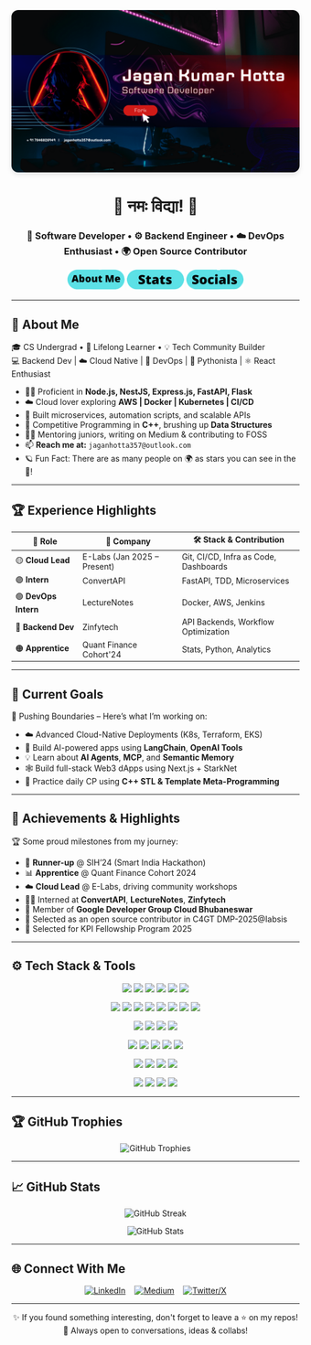 <p align="center">
  <img src="./logo/banner.png" alt="Banner" style="max-width: 100%; height: auto; border-radius: 12px; box-shadow: 0 4px 8px rgba(0,0,0,0.1);">
</p>

<h1 align="center">🙏 नमः विद्या! 👋</h1>

<h3 align="center">🚀 Software Developer • ⚙️ Backend Engineer • ☁️ DevOps Enthusiast • 🌍 Open Source Contributor</h3>

<p align="center">
  <a href="#-about-me"><img src="PNG/About.png" width="100"/></a>
  <a href="#-experience-highlights"><img src="PNG/Stats.png" width="100"/></a>
  <a href="#-connect-with-me"><img src="PNG/social.png" width="100"/></a>
</p>

---

## 🚀 About Me

🎓 CS Undergrad • 🧠 Lifelong Learner • 💡 Tech Community Builder  
💻 Backend Dev | ☁️ Cloud Native | 🔧 DevOps | 🐍 Pythonista | ⚛️ React Enthusiast

- 👨‍💻 Proficient in **Node.js, NestJS, Express.js, FastAPI, Flask**
- ☁️ Cloud lover exploring **AWS | Docker | Kubernetes | CI/CD**
- 🧪 Built microservices, automation scripts, and scalable APIs
- 🧠 Competitive Programming in **C++**, brushing up **Data Structures**
- 👨‍🏫 Mentoring juniors, writing on Medium & contributing to FOSS
- 📫 **Reach me at:** `jaganhotta357@outlook.com`
- 🪐 Fun Fact: There are as many people on 🌍 as stars you can see in the 🌌!

---

## 🏆 Experience Highlights

| 🔰 Role | 🏢 Company | 🛠️ Stack & Contribution |
|--------|-----------|--------------------------|
| 🟡 **Cloud Lead** | E-Labs (Jan 2025 – Present) | Git, CI/CD, Infra as Code, Dashboards |
| 🟣 **Intern** | ConvertAPI | FastAPI, TDD, Microservices |
| 🟢 **DevOps Intern** | LectureNotes | Docker, AWS, Jenkins |
| 🔴 **Backend Dev** | Zinfytech | API Backends, Workflow Optimization |
| 🟠 **Apprentice** | Quant Finance Cohort'24 | Stats, Python, Analytics |

---

## 🎯 Current Goals

🎯 Pushing Boundaries – Here’s what I’m working on:

- ☁️ Advanced Cloud-Native Deployments (K8s, Terraform, EKS)
- 🧠 Build AI-powered apps using **LangChain**, **OpenAI Tools**
- 💡 Learn about **AI Agents**, **MCP**, and **Semantic Memory**
- 🕸️ Build full-stack Web3 dApps using Next.js + StarkNet
- 🧩 Practice daily CP using **C++ STL & Template Meta-Programming**

---

## 🏅 Achievements & Highlights

🏆 Some proud milestones from my journey:

- 🥈 **Runner-up** @ SIH’24 (Smart India Hackathon)
- 📊 **Apprentice** @ Quant Finance Cohort 2024
- ☁️ **Cloud Lead** @ E-Labs, driving community workshops
- 👨‍💻 Interned at **ConvertAPI**, **LectureNotes**, **Zinfytech**
- 🤝 Member of **Google Developer Group Cloud Bhubaneswar**
- 🌟 Selected as an open source contributor in C4GT DMP-2025@Iabsis
- 🚀 Selected for KPI Fellowship Program 2025

---

## ⚙️ Tech Stack & Tools


<p align="center">
  <img src="https://img.shields.io/badge/C-00599C?style=for-the-badge&logo=c&logoColor=white">
  <img src="https://img.shields.io/badge/C++-00599C?style=for-the-badge&logo=c%2B%2B&logoColor=white">
  <img src="https://img.shields.io/badge/Go-00ADD8?style=for-the-badge&logo=go&logoColor=white">
  <img src="https://img.shields.io/badge/Rust-000000?style=for-the-badge&logo=rust&logoColor=white">
  <img src="https://img.shields.io/badge/Solidity-363636?style=for-the-badge&logo=solidity&logoColor=white">
  <img src="https://img.shields.io/badge/Python-3670A0?style=for-the-badge&logo=python&logoColor=ffdd54">
</p>


<p align="center">
  <img src="https://img.shields.io/badge/HTML5-E34F26?style=for-the-badge&logo=html5&logoColor=white">
  <img src="https://img.shields.io/badge/Angular-DD0031?style=for-the-badge&logo=angular&logoColor=white">
  <img src="https://img.shields.io/badge/CSS3-1572B6?style=for-the-badge&logo=css3&logoColor=white">
  <img src="https://img.shields.io/badge/JavaScript-F7DF1E?style=for-the-badge&logo=javascript&logoColor=black">
  <img src="https://img.shields.io/badge/TypeScript-007ACC?style=for-the-badge&logo=typescript&logoColor=white">
  <img src="https://img.shields.io/badge/React-20232A?style=for-the-badge&logo=react&logoColor=61DAFB">
  <img src="https://img.shields.io/badge/Redux-593d88?style=for-the-badge&logo=redux&logoColor=white">
  <img src="https://img.shields.io/badge/Next.js-black?style=for-the-badge&logo=next.js&logoColor=white">
</p>


<p align="center">
  <img src="https://img.shields.io/badge/FastAPI-005571?style=for-the-badge&logo=fastapi">
  <img src="https://img.shields.io/badge/Express.js-404d59?style=for-the-badge&logo=express&logoColor=white">
  <img src="https://img.shields.io/badge/NestJS-E0234E?style=for-the-badge&logo=nestjs&logoColor=white">
  <img src="https://img.shields.io/badge/Node.js-6DA55F?style=for-the-badge&logo=node.js&logoColor=white">
</p>


<p align="center">
  <img src="https://img.shields.io/badge/Postgres-316192?style=for-the-badge&logo=postgresql&logoColor=white">
  <img src="https://img.shields.io/badge/MongoDB-4ea94b?style=for-the-badge&logo=mongodb&logoColor=white">
  <img src="https://img.shields.io/badge/Redis-DD0031?style=for-the-badge&logo=redis&logoColor=white">
  <img src="https://img.shields.io/badge/Supabase-3ECF8E?style=for-the-badge&logo=supabase&logoColor=white">
  <img src="https://img.shields.io/badge/Prisma-3982CE?style=for-the-badge&logo=Prisma&logoColor=white">
</p>


<p align="center">
  <img src="https://img.shields.io/badge/AWS-FF9900?style=for-the-badge&logo=amazon-aws&logoColor=white">
  <img src="https://img.shields.io/badge/Vercel-000000?style=for-the-badge&logo=vercel&logoColor=white">
  <img src="https://img.shields.io/badge/Netlify-00C7B7?style=for-the-badge&logo=netlify&logoColor=white">
  <img src="https://img.shields.io/badge/Render-46E3B7?style=for-the-badge&logo=render&logoColor=white">
</p>


<p align="center">
  <img src="https://img.shields.io/badge/Postman-FF6C37?style=for-the-badge&logo=postman&logoColor=white">
  <img src="https://img.shields.io/badge/Prometheus-E6522C?style=for-the-badge&logo=Prometheus&logoColor=white">
  <img src="https://img.shields.io/badge/Canva-00C4CC?style=for-the-badge&logo=Canva&logoColor=white">
  <img src="https://img.shields.io/badge/Figma-F24E1E?style=for-the-badge&logo=figma&logoColor=white">
</p>

---

## 🏆 GitHub Trophies

<p align="center">
  <img src="https://github-profile-trophy.vercel.app/?username=techySPHINX&theme=tokyonight&no-frame=true&row=1&margin-w=10" alt="GitHub Trophies" />
</p>

---

## 📈 GitHub Stats

<p align="center">
  <img src="https://github-readme-streak-stats.herokuapp.com?user=techySPHINX&theme=tokyonight&hide_border=true&date_format=M%20j%5B%2C%20Y%5D" alt="GitHub Streak"/>
</p>

<p align="center">
  <img src="https://github-readme-stats.vercel.app/api?username=techySPHINX&show_icons=true&theme=tokyonight&hide_border=true" alt="GitHub Stats" />
</p>

---

## 🌐 Connect With Me

<div align="center">

[![LinkedIn](https://img.shields.io/badge/LinkedIn-%230077B5.svg?style=for-the-badge&logo=linkedin&logoColor=white)](https://www.linkedin.com/in/jagan-kumar-hotta-502a76270/)
&nbsp;&nbsp;
[![Medium](https://img.shields.io/badge/Medium-12100E?style=for-the-badge&logo=medium&logoColor=white)](https://medium.com/@virodev)
&nbsp;&nbsp;
[![Twitter/X](https://img.shields.io/badge/X-000000?style=for-the-badge&logo=twitter&logoColor=white)](https://x.com/jk_shimon5657)

</div>



---

<div align="center">
  ✨ If you found something interesting, don't forget to leave a ⭐ on my repos!  
  <br>💬 Always open to conversations, ideas & collabs!
</div>
